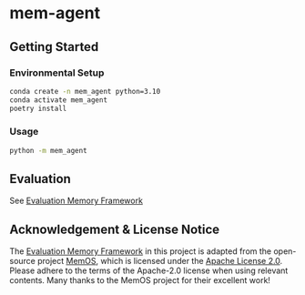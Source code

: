 # mem-agent

## Getting Started

### Environmental Setup

```bash
conda create -n mem_agent python=3.10
conda activate mem_agent
poetry install
```

### Usage

```bash
python -m mem_agent
```

## Evaluation

See [Evaluation Memory Framework](./evaluation/README.md)

## Acknowledgement & License Notice

The [Evaluation Memory Framework](./evaluation/README.md) in this project is adapted from the open-source project [MemOS](https://github.com/MemTensor/MemOS), which is licensed under the [Apache License 2.0](https://www.apache.org/licenses/LICENSE-2.0). Please adhere to the terms of the Apache-2.0 license when using relevant contents. Many thanks to the MemOS project for their excellent work!